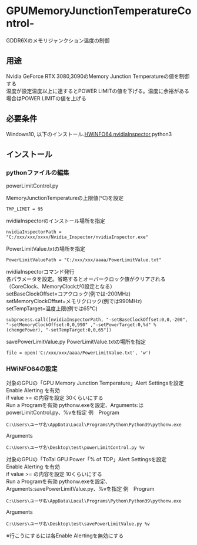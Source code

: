 # GPUMemoryJunctionTemperatureControl-
GDDR6Xのメモリジャンクション温度の制御

## 用途
Nvidia GeForce RTX 3080,3090のMemory Junction Temperatureの値を制御する  
温度が設定温度以上に達するとPOWER LIMITの値を下げる。温度に余裕がある場合はPOWER LIMITの値を上げる

## 必要条件
Windows10,  以下のインストール.[HWiNFO64](https://www.hwinfo.com/),[nvidiaInspector](https://www.nvidiainspector.com/),python3

## インストール
### pythonファイルの編集
powerLimitControl.py

MemoryJunctionTemperatureの上限値(℃)を設定
```
TMP_LIMIT = 95
```
nvidiaInspectorのインストール場所を指定
```
nvidiaInspectorPath = "C:/xxx/xxx/xxxx/Nvidia_Inspector/nvidiaInspector.exe"
```
PowerLimitValue.txtの場所を指定
```
PowerLimitValuePath = "C:/xxx/xxx/aaaa/PowerLimitValue.txt"
```
nvidiaInspectorコマンド発行  
各パラメータを設定。省略するとオーバークロック値がクリアされる（CoreClock、MemoryClockが0設定となる）  
setBaseClockOffset=コアクロック(例では-200MHz)  
setMemoryClockOffset=メモリクロック(例では990MHz)  
setTempTarget=温度上限(例では65℃)  
```
subprocess.call([nvidiaInspectorPath, "-setBaseClockOffset:0,0,-200", "-setMemoryClockOffset:0,0,990" ,"-setPowerTarget:0,%d" % (chengePower), "-setTempTarget:0,0,65"])
```


savePowerLimitValue.py
PowerLimitValue.txtの場所を指定
```
file = open('C:/xxx/xxx/aaaa/PowerLimitValue.txt', 'w')
```
### HWiNFO64の設定
対象のGPUの「GPU Memory Junction Temperature」Alert Settingsを設定  
Enable Alerting を有効  
if value >= の内容を設定 30くらいにする  
Run a Programを有効 pythonw.exeを設定、Arguments:はpowerLimitControl.py、%vを指定
例　Program
```
C:\Users\ユーザ名\AppData\Local\Programs\Python\Python39\pythonw.exe
```
Arguments
```
C:\Users\ユーザ名\Desktop\test\powerLimitControl.py %v
```

対象のGPUの「ToTal GPU Power「% of TDP」Alert Settingsを設定  
Enable Alerting を有効  
if value >= の内容を設定 10くらいにする  
Run a Programを有効 pythonw.exeを設定、Arguments:savePowerLimitValue.py、%vを指定
例　Program
```
C:\Users\ユーザ名\AppData\Local\Programs\Python\Python39\pythonw.exe
```
Arguments
```
C:\Users\ユーザ名\Desktop\test\savePowerLimitValue.py %v
```

※行こうにするには各Enable Alertingを無効にする
